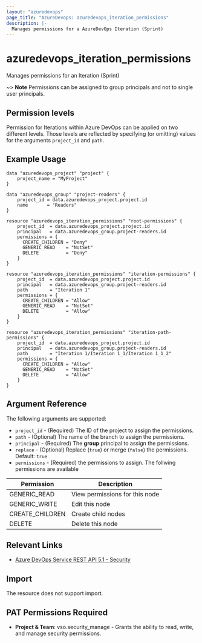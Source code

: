 ```yaml
---
layout: "azuredevops"
page_title: "AzureDevops: azuredevops_iteration_permissions"
description: |-
  Manages permissions for a AzureDevOps Iteration (Sprint)
---
```


# azuredevops_iteration_permissions

Manages permissions for an Iteration (Sprint)

~> **Note** Permissions can be assigned to group principals and not to single user principals.

## Permission levels

Permission for Iterations within Azure DevOps can be applied on two different levels.
Those levels are reflected by specifying (or omitting) values for the arguments `project_id` and `path`.

## Example Usage

```hcl
data "azuredevops_project" "project" {
    project_name = "MyProject"
}

data "azuredevops_group" "project-readers" {
	project_id = data.azuredevops_project.project.id
	name       = "Readers"
}

resource "azuredevops_iteration_permissions" "root-permissions" {
	project_id  = data.azuredevops_project.project.id
	principal   = data.azuredevops_group.project-readers.id
	permissions = {
	  CREATE_CHILDREN = "Deny"
	  GENERIC_READ    = "NotSet"
	  DELETE          = "Deny"
	}
}

resource "azuredevops_iteration_permissions" "iteration-permissions" {
	project_id  = data.azuredevops_project.project.id
	principal   = data.azuredevops_group.project-readers.id
	path        = "Iteration 1"
	permissions = {
	  CREATE_CHILDREN = "Allow"
	  GENERIC_READ    = "NotSet"
	  DELETE          = "Allow"
	}
}

resource "azuredevops_iteration_permissions" "iteration-path-permissions" {
	project_id  = data.azuredevops_project.project.id
	principal   = data.azuredevops_group.project-readers.id
	path        = "Iteration 1/Iteration 1_1/Iteration 1_1_2"
	permissions = {
	  CREATE_CHILDREN = "Allow"
	  GENERIC_READ    = "NotSet"
	  DELETE          = "Allow"
	}
}
```

## Argument Reference

The following arguments are supported:

* `project_id` - (Required) The ID of the project to assign the permissions.
* `path` - (Optional) The name of the branch to assign the permissions. 
* `principal` - (Required) The **group** principal to assign the permissions.
* `replace` - (Optional) Replace (`true`) or merge (`false`) the permissions. Default: `true`
* `permissions` - (Required) the permissions to assign. The follwing permissions are available

| Permission      | Description                    |
|-----------------|--------------------------------|
| GENERIC_READ    | View permissions for this node |
| GENERIC_WRITE   | Edit this node                 |
| CREATE_CHILDREN | Create child nodes             |
| DELETE          | Delete this node               |

## Relevant Links

* [Azure DevOps Service REST API 5.1 - Security](https://docs.microsoft.com/en-us/rest/api/azure/devops/security/?view=azure-devops-rest-5.1)

## Import

The resource does not support import.

## PAT Permissions Required

- **Project & Team**: vso.security_manage - Grants the ability to read, write, and manage security permissions.
